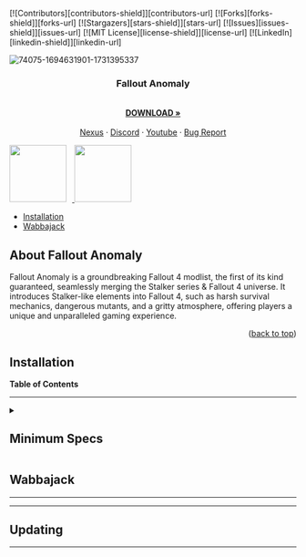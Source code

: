 <!-- Improved compatibility of back to top link: See: https://github.com/othneildrew/Best-README-Template/pull/73 -->
<a name="readme-top"></a>
<!--
*** Thanks for checking out the Best-README-Template. If you have a suggestion
*** that would make this better, please fork the repo and create a pull request
*** or simply open an issue with the tag "enhancement".
*** Don't forget to give the project a star!
*** Thanks again! Now go create something AMAZING! :D
-->



<!-- PROJECT SHIELDS -->
<!--
*** I'm using markdown "reference style" links for readability.
*** Reference links are enclosed in brackets [ ] instead of parentheses ( ).
*** See the bottom of this document for the declaration of the reference variables
*** for contributors-url, forks-url, etc. This is an optional, concise syntax you may use.
*** https://www.markdownguide.org/basic-syntax/#reference-style-links
-->
[![Contributors][contributors-shield]][contributors-url]
[![Forks][forks-shield]][forks-url]
[![Stargazers][stars-shield]][stars-url]
[![Issues][issues-shield]][issues-url]
[![MIT License][license-shield]][license-url]
[![LinkedIn][linkedin-shield]][linkedin-url]




![74075-1694631901-1731395337](https://github.com/NomadsReach/Test32/assets/144523850/c415a315-09ae-4fd7-985e-59e007b32493) 



  <h3 align="center">Fallout Anomaly</h3>

  <p align="center">
    <br />
    <a href="https://github.com/NomadsReach/Test32"><strong>DOWNLOAD »</strong></a>
    <br />
    <br />
    <a href="https://github.com/othneildrew/Best-README-Template">Nexus</a>
    ·
    <a href="https://github.com/othneildrew/Best-README-Template/issues">Discord</a>
    ·
    <a href="https://github.com/othneildrew/Best-README-Template/issues">Youtube</a>
    ·
    <a href="https://github.com/othneildrew/Best-README-Template/issues">Bug Report</a>
  </p>
</div>

<div style="display: inline-block;">
  <a href="https://www.youtube.com/channel/UCowoMPzQU_WfQcNp6bMj1zg">
    <img src="https://media.giphy.com/media/v1.Y2lkPTc5MGI3NjExenY4aWJqM2N1bDcxc3hzZjllazV5cGw4d2FveGF1MHBzZG5iYzR1MSZlcD12MV9pbnRlcm5hbF9naWZfYnlfaWQmY3Q9cw/dyLmcrc0wk4dUCxp0K/giphy.gif" width="100" height="100" style="display: inline-block; margin-right: 10px;">
  </a>
  <a href="https://discord.gg/AxsHgsCEka">
    <img src="https://cdn.dribbble.com/users/5242374/screenshots/16641455/media/0a74ea6b1d505b316ced8be139175fc3.gif" width="100" height="100" style="display: inline-block; margin-right: 10px;">
  </a>
</div>




- [Installation](#installation)
- [Wabbajack](#wabbajack)

<!-- ABOUT THE PROJECT -->
## About Fallout Anomaly


Fallout Anomaly is a groundbreaking Fallout 4 modlist, the first of its kind guaranteed, seamlessly merging the Stalker series & Fallout 4 universe. It introduces Stalker-like elements into Fallout 4, such as harsh survival mechanics, dangerous mutants, and a gritty atmosphere, offering players a unique and unparalleled gaming experience.


<p align="right">(<a href="#readme-top">back to top</a>)</p>


<!-- Installation -->
## Installation

<!-- TABLE OF CONTENTS -->
**Table of Contents**

---
<!-- Contents of the Minimum Specs section -->
<details>
<summary><h2><b>Minimum Specs</b></h2></summary>

---

---

<ins>Fallout Anomaly takes several steps to ensure everyone enjoys an optimal experience. However, we cannot guarantee playability on older equipment with issues playing the vanilla game.</ins>

---

**Hardware:**
- CPU: A modern CPU with at least 6 cores and a clock speed of 3GHz.
- RAM: Aim for 16GB, but 32GB is even better.
- Video Card: At least 4GB of memory, ideally 6GB.
- OS: Windows 10/11 (64-bit).
- Free Disk Space: At least 300GB, preferably on an SSD for optimal performance.

<details>
<summary><h2>Nexus Mods</h2></summary>
  
---

* **While not mandatory, Nexus Premium is strongly advised as it streamlines the mod download and installation process, saving you time. By opting for Nexus Premium, you'll enjoy uncapped download speeds and won't have to manually approve each download. This is a restriction from the Nexus website itself and is not a limitation imposed by Fallout Anomaly.**

---

<a href="https://next.nexusmods.com/premium"><img src="https://i.imgur.com/YoGR9F6.png" alt="OpenAI Logo" width="400"></a> 

**Click above to be directed to the Nexus website.**
</details>

<details>
<summary><h2>Pre-Installation</h2></summary>

- [Microsoft Visual C++ x64 and x86](https://learn.microsoft.com/en-US/cpp/windows/latest-supported-vc-redist?view=msvc-170) - **Must be installed!**
- [NET Framework 4.6.2](https://dotnet.microsoft.com/en-us/download/dotnet-framework/thank-you/net462-web-installer) - **Must be installed!**
- [Vanilla Game Folder - See the video below.](https://www.youtube.com/watch?v=zwTJ3jImCiQ&t=1s) 

[![](https://img.youtube.com/vi/zwTJ3jImCiQ/0.jpg)](https://www.youtube.com/watch?v=zwTJ3jImCiQ)

---

<h3><b>Finally make sure to uninstall the HD texture pack. It is highly flawed and we have much better options.</b></h3>

---

1. Open Steam
2. Navigate to your Library
3. Right-click on Fallout  
4. Select Properties
5. Go to the DLC tab
6. Uncheck "Fallout 4 - High Resolution Texture Pack"

<img src="https://github.com/NomadsReach/Test32/assets/144523850/253e48f8-e921-4ead-a813-bc295ca68145" alt="Fallout Image" style="float: right; margin-left: 15px;" width="400">

</details>

</details>

</details>

## Wabbajack

---
---

## Updating

---









